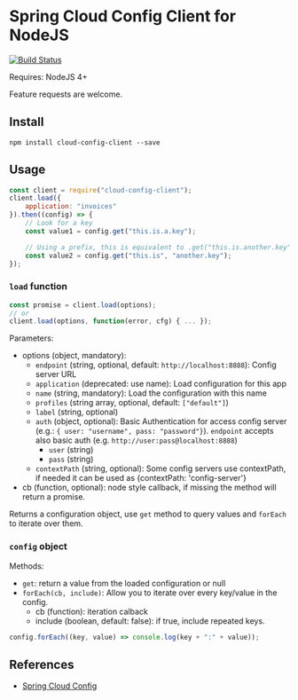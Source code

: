 Spring Cloud Config Client for NodeJS
=====================================

[![Build Status](https://travis-ci.org/victorherraiz/cloud-config-client.svg?branch=master)](https://travis-ci.org/victorherraiz/cloud-config-client)

Requires: NodeJS 4+

Feature requests are welcome.


Install
-------

    npm install cloud-config-client --save


Usage
-----

```js
const client = require("cloud-config-client");
client.load({
    application: "invoices"
}).then((config) => {
    // Look for a key
    const value1 = config.get("this.is.a.key");

    // Using a prefix, this is equivalent to .get("this.is.another.key");
    const value2 = config.get("this.is", "another.key");
});

```

### `load` function

```js
const promise = client.load(options);
// or
client.load(options, function(error, cfg) { ... });
```

Parameters:

* options (object, mandatory):
    * `endpoint` (string, optional, default: `http://localhost:8888`): Config server URL
    * `application` (deprecated: use name): Load configuration for this app
    * `name` (string, mandatory): Load the configuration with this name
    * `profiles` (string array, optional, default: `["default"]`)
    * `label` (string, optional)
    * `auth` (object, optional): Basic Authentication for access config server (e.g.: `{ user: "username", pass: "password"}`). `endpoint` accepts also basic auth (e.g. `http://user:pass@localhost:8888`)
        * `user` (string)
        * `pass` (string)
    * `contextPath` (string, optional): Some config servers use contextPath, if needed it can be used as {contextPath: 'config-server'}
* cb (function, optional): node style callback, if missing the method will return a promise.

Returns a configuration object, use `get` method to query values and `forEach` to iterate over them.

### `config` object

Methods:

* `get`: return a value from the loaded configuration or null
* `forEach(cb, include)`: Allow you to iterate over every key/value in the config.
    * cb (function): iteration calback
    * include (boolean, default: false): if true, include repeated keys.


```js
config.forEach((key, value) => console.log(key + ":" + value));
```


References
----------

* [Spring Cloud Config](http://cloud.spring.io/spring-cloud-config/)

